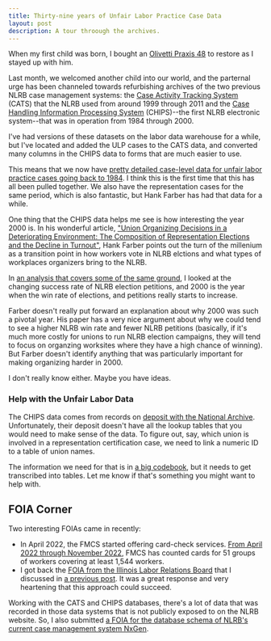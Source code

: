 ```yaml
---
title: Thirty-nine years of Unfair Labor Practice Case Data
layout: post
description: A tour throough the archives.
---
```


When my first child was born, I bought an [Olivetti Praxis
48](https://www.massmadesoul.com/olivetti-praxis-48) to restore as I
stayed up with him.

Last month, we welcomed another child into our world, and the
parternal urge has been channeled towards refurbishing archives of the
two previous NLRB case management systems: the [Case Activity Tracking
System](https://labordata.bunkum.us/cats) (CATS) that the NLRB used
from around 1999 through 2011 and the [Case Handling Information
Processing System](https://labordata.bunkum.us/chips) (CHIPS)--the
first NLRB electronic system--that was in operation from 1984 through
2000.

I've had versions of these datasets on the labor data warehouse
for a while, but I've located and added the ULP cases to the CATS
data, and converted many columns in the CHIPS data to forms that are
much easier to use.

This means that we now have [pretty detailed case-level data for unfair
labor practice cases going back to 1984](https://observablehq.com/@fgregg/nlrb-cases). I think this is the first time
that this has all been pulled together. We also have the
representation cases for the same period, which is also fantastic, but
Hank Farber has had that data for a while.

One thing that the CHIPS data helps me see is how interesting the year
2000 is. In his wonderful article, ["Union Organizing Decisions in a
Deteriorating Environment: The Composition of Representation Elections
and the Decline in Turnout"](https://www.nber.org/papers/w19908), Hank Farber
points out the turn of the millenium as a transition point in how workers vote in NLRB elctions and what types of workplaces organizers bring to the NLRB.

In [an analysis that covers some of the same
ground](https://observablehq.com/@fgregg/improving-success-of-individual-certification-petitions),
I looked at the changing success rate of NLRB election petitions, and
2000 is the year when the win rate of elections, and petitions really
starts to increase.

Farber doesn't really put forward an explanation about why 2000 was
such a pivotal year. His paper has a very nice argument about why we
could tend to see a higher NLRB win rate and fewer NLRB petitions
(basically, if it's much more costly for unions to run NLRB election
campaigns, they will tend to focus on organzing worksites where they
have a high chance of winning). But Farber doesn't identify anything
that was particularly important for making organizing harder in 2000.

I don't really know either. Maybe you have ideas.

### Help with the Unfair Labor Data
The CHIPS data comes from records on [deposit with the National
Archive](https://catalog.archives.gov/id/627716). Unfortunately, their
deposit doesn't have all the lookup tables that you would need to make sense
of the data. To figure out, say, which union is involved in a representation
certification case, we need to link a numeric ID to a table of union names.

The information we need for that is in [a big codebook](https://s3.amazonaws.com/NARAprodstorage/opastorage/live/1/8902/890201/content/arcmedia/electronic-records/rg-025/chips/113.1CL.pdf), but it needs to get
transcribed into tables. Let me know if that's something you might want to help with.


## FOIA Corner
Two interesting FOIAs came in recently:

* In April 2022, the FMCS started offering card-check services. [From
  April 2022 through November 2022](https://www.muckrock.com/foi/united-states-of-america-10/card-checks-april-2022-november-2022-137690/), FMCS has counted cards
  for 51 groups of workers covering at least 1,544 workers.
* I got back the [FOIA from the Illinois Labor Relations
  Board](https://www.muckrock.com/foi/illinois-168/petitions-election-results-and-certification-of-representations-138559/)
  that I discussed in [a previous
  post](https://notes.labordata.bunkum.us/2023/01/06/state-foia.html). It
  was a great response and very heartening that this approach could
  succeed.


Working with the CATS and CHIPS databases, there's a lot of data that
was recorded in those data systems that is not publicly exposed to on
the NLRB website. So, I also submitted [a FOIA for the database schema
of NLRB's current case management system NxGen](https://www.muckrock.com/foi/united-states-of-america-10/schema-or-table-definitions-for-the-nxgen-case-management-system-139981/).


